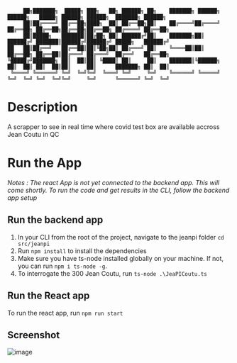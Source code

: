 ```
     ██╗███████╗  █████╗ ███╗   ██╗ ██████╗ ██╗    ███████╗ ██████╗ ██████╗   █████╗ ██████╗ ██████╗  ███████╗ ██████╗
     ██║██╔════╝ ██╔══██╗████╗  ██║ ██╔══██╗██║    ██╔════╝██╔════╝ ██╔══██╗ ██╔══██╗██╔══██╗██╔══██╗ ██╔════╝ ██╔══██╗
     ██║█████╗   ███████║██╔██╗ ██║ ██████╔╝██║    ███████╗██║      ██████╔╝ ███████║██████╔╝██████╔╝ █████╗   ██████╔╝
██   ██║██╔══╝   ██╔══██║██║╚██╗██║ ██╔═══╝ ██║    ╚════██║██║      ██╔══██╗ ██╔══██║██╔═══╝ ██╔═══╝  ██╔══╝   ██╔══██╗
╚█████╔╝███████╗ ██║  ██║██║ ╚████║ ██║     ██║    ███████║╚██████╗ ██║  ██║ ██║  ██║██║     ██║      ███████╗ ██║  ██║
 ╚════╝ ╚══════╝ ╚═╝  ╚═╝╚═╝  ╚═══╝ ╚═╝     ╚═╝    ╚══════╝ ╚═════╝ ╚═╝  ╚═╝ ╚═╝  ╚═╝╚═╝     ╚═╝      ╚══════╝ ╚═╝  ╚═╝
```

# Description

A scrapper to see in real time where covid test box are available accross Jean Coutu in QC

# Run the App

_Notes : The react App is not yet connected to the backend app. This will come shortly. To run the code and get results in the CLI, follow the backend app setup_

## Run the backend app

1. In your CLI from the root of the project, navigate to the jeanpi folder `cd src/jeanpi`
2. Run `npm install` to install the dependencies
3. Make sure you have ts-node installed globally on your machine. If not, you can run `npm i ts-node -g`.
4. To interrogate the 300 Jean Coutu, run `ts-node .\JeaPICoutu.ts`

## Run the React app

To run the react app, run `npm run start`

## Screenshot
![image](https://user-images.githubusercontent.com/73175206/147393378-5570496b-b381-445e-a74b-6e1577d116c1.png)

